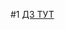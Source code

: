#1
[ДЗ ТУТ](https://docs.google.com/document/d/1Bj94yQ5S5ly_3CNi0RXWRC3vboJyLqf0nmCzKUDdKD0/edit?usp=sharing)





